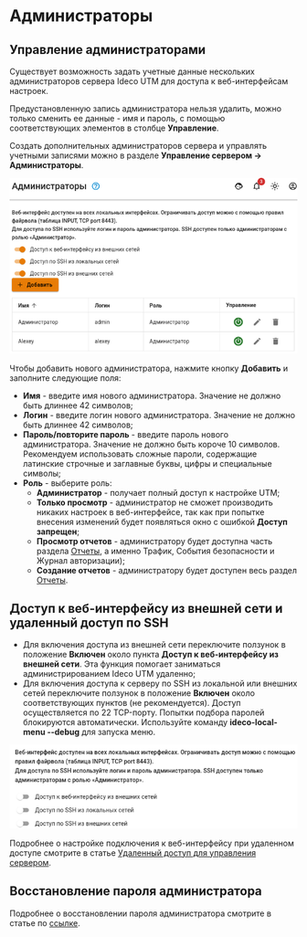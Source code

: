 # Администраторы

## Управление администраторами

Существует возможность задать учетные данные нескольких администраторов сервера Ideco UTM для доступа к веб-интерфейсам настроек.

Предустановленную запись администратора нельзя удалить, можно только сменить ее данные - имя и пароль, с помощью соответствующих элементов в столбце **Управление**.

Создать дополнительных администраторов сервера и управлять учетными записями можно в разделе **Управление сервером -> Администраторы**.

![](../../../_images/admins.png)

Чтобы добавить нового администратора, нажмите кнопку **Добавить** и заполните следующие поля:

* **Имя** - введите имя нового администратора. Значение не должно быть длиннее 42 символов;
* **Логин** - введите логин нового администратора. Значение не должно быть длиннее 42 символов;
* **Пароль/повторите пароль** - введите пароль нового администратора. Значение не должно быть короче 10 символов. Рекомендуем использовать сложные пароли, содержащие латинские строчные и заглавные буквы, цифры и специальные символы;
* **Роль** - выберите роль:
  * **Администратор** - получает полный доступ к настройке UTM;
  * **Только просмотр** - администратор не сможет производить никаких настроек в веб-интерфейсе, так как при попытке внесения изменений будет появляться окно с ошибкой **Доступ запрещен**;
  * **Просмотр отчетов** - администратору будет доступна часть раздела [Отчеты](../reports/README.md), а именно Трафик, События безопасности и Журнал авторизации);
  * **Создание отчетов** - администратору будет доступен весь раздел [Отчеты](../reports/README.md).

## Доступ к веб-интерфейсу из внешней сети и удаленный доступ по SSH

* Для включения доступа из внешней сети переключите ползунок в положение **Включен** около пункта **Доступ к веб-интерфейсу из внешней сети**. Эта функция помогает заниматься администрированием Ideco UTM удаленно;
* Для включения доступа к серверу по SSH из локальной или внешних сетей переключите ползунок в положение **Включен** около соответствующих пунктов (не рекомендуется). Доступ осуществляется по 22 TCP-порту. Попытки подбора паролей блокируются автоматически. Используйте команду **ideco-local-menu --debug** для запуска меню.

![](../../../_images/remotessh.png)

Подробнее о настройке подключения к веб-интерфейсу при удаленном доступе смотрите в статье [Удаленный доступ для управления сервером](../../service/remote-access-for-server-management.md).

## Восстановление пароля администратора

Подробнее о восстановлении пароля администратора смотрите в статье по [ссылке](../../recipes/popular-recipes/restore-access-to-ideco-utm.md).
